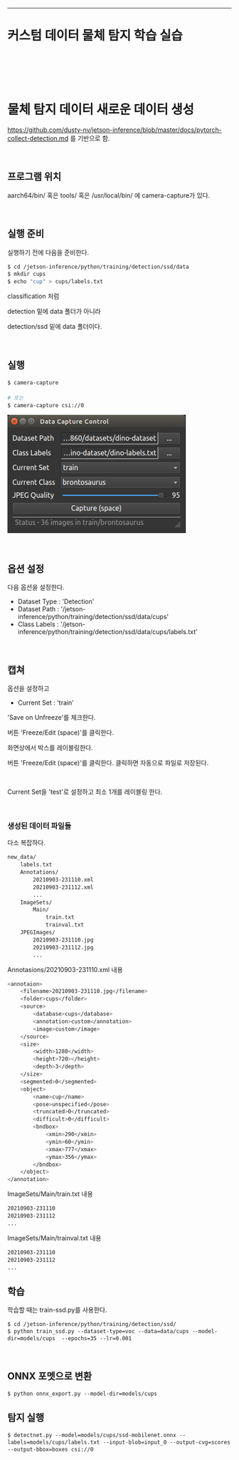 
-----
# 커스텀 데이터 물체 탐지 학습 실습
<br><br><br><br>


# 물체 탐지 데이터 새로운 데이터 생성

https://github.com/dusty-nv/jetson-inference/blob/master/docs/pytorch-collect-detection.md 를 기반으로 함.

<br>

## 프로그램 위치

aarch64/bin/ 혹은  tools/ 혹은 /usr/local/bin/ 에 camera-capture가 있다.

<br>


## 실행 준비

실행하기 전에 다음을 준비한다.

```bash
$ cd /jetson-inference/python/training/detection/ssd/data
$ mkdir cups
$ echo "cup" > cups/labels.txt
```

classification 처럼 

detection  밑에 data 폴더가 아니라 

detection/ssd 밑에 data 폴더이다.

<br>

## 실행

```bash
$ camera-capture

# 또는
$ camera-capture csi://0
```

![Untitled](images/image3.png)

<br>

## 옵션 설정

다음 옵션을 설정한다.

- Dataset Type : 'Detection'
- Dataset Path : '/jetson-inference/python/training/detection/ssd/data/cups'
- Class Labels : '/jetson-inference/python/training/detection/ssd/data/cups/labels.txt'

<br>

## 캡쳐

옵션을 설정하고

- Current Set : 'train'

'Save on Unfreeze'를 체크한다.

버튼 'Freeze/Edit (space)'를 클릭한다. 

화면상에서 박스를 레이블링한다.

버튼 'Freeze/Edit (space)'를 클릭한다. 클릭하면 자동으로 파일로 저장된다.

<br>

Current Set을 'test'로 설정하고 최소 1개를 레이블링 한다.



<br>

### 생성된 데이터 파일들

다소 복잡하다.

```bash
new_data/
	labels.txt
	Annotations/
		20210903-231110.xml
		20210903-231112.xml
		...
	ImageSets/
		Main/
			train.txt
			trainval.txt
	JPEGImages/
		20210903-231110.jpg
		20210903-231112.jpg
		...
```

Annotasions/20210903-231110.xml 내용

```bash
<annotaion>
	<filename>20210903-231110.jpg</filename>
	<folder>cups</folder>
	<source>
		<database>cups</database>
		<annotation>custom</annotation>
		<image>custom</image>
	</source>
	<size>
		<width>1280</width>
		<height>720></height>
		<depth>3</depth>
	</size>
	<segmented>0</segmented>
	<object>
		<name>cup</name>
		<pose>unspecified</pose>
		<truncated>0</truncated>
		<difficult>0</difficult>
		<bndbox>
			<xmin>290</xmin>
			<ymin>60</ymin>
			<xmax>777</xmax>
			<ymax>356</ymax>
		</bndbox>
	</object>
</annotation>
```

ImageSets/Main/train.txt 내용

```bash
20210903-231110
20210903-231112
...
```

ImageSets/Main/trainval.txt 내용

```bash
20210903-231110
20210903-231112
...
```

## 학습
학습할 때는 train-ssd.py를 사용한다.
```
$ cd /jetson-inference/python/training/detection/ssd/
$ python train_ssd.py --dataset-type=voc --data=data/cups --model-dir=models/cups  --epochs=35 --lr=0.001
```

<br>

## ONNX 포멧으로 변환
```
$ python onnx_export.py --model-dir=models/cups
```

## 탐지 실행
```
$ detectnet.py --model=models/cups/ssd-mobilenet.onnx --labels=models/cups/labels.txt --input-blob=input_0 --output-cvg=scores --output-bbox=boxes csi://0
```


